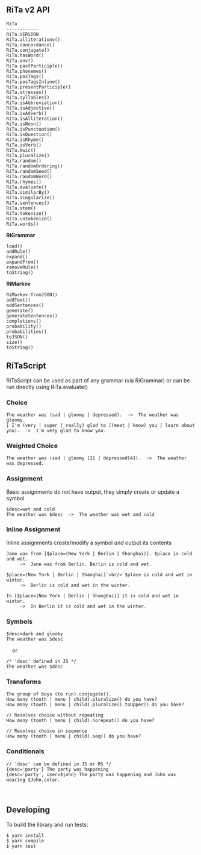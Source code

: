 

## RiTa v2 API

```
RiTa
------------
RiTa.VERSION
RiTa.alliterations()
RiTa.concordance()
RiTa.conjugate()
RiTa.hasWord()
RiTa.env()
RiTa.pastParticiple()
RiTa.phonemes()
RiTa.posTags()
RiTa.posTagsInline()
RiTa.presentParticiple()
RiTa.stresses()
RiTa.syllables()
RiTa.isAbbreviation()
RiTa.isAdjective()
RiTa.isAdverb()
RiTa.isAlliteration()
RiTa.isNoun()
RiTa.isPunctuation()
RiTa.isQuestion()
RiTa.isRhyme()
RiTa.isVerb()
RiTa.kwic()
RiTa.pluralize()
RiTa.random()
RiTa.randomOrdering()
RiTa.randomSeed()
RiTa.randomWord()
RiTa.rhymes()
RiTa.evaluate()
RiTa.similarBy()
RiTa.singularize()
RiTa.sentences()
RiTa.stem()
RiTa.tokenize()
RiTa.untokenize()
RiTa.words()
```

**RiGrammar**
```
load()
addRule()
expand()
expandFrom()
removeRule()
toString()
```

**RiMarkov**
```
RiMarkov.fromJSON()
addText()
addSentences()
generate()
generateSentences()
completions()
probability()
probabilities()
toJSON()
size()
toString()
```


## RiTaScript

RiTaScript can be used as part of any grammar (via RiGrammar) or can be run directly using RiTa.evaluate() 


### Choice

```
The weather was (sad | gloomy | depressed).  ->  The weather was gloomy. 
| I'm (very | super | really) glad to ((meet | know) you | learn about you).  ->  I'm very glad to know you. 
```

### Weighted Choice
```
The weather was (sad | gloomy [2] | depressed[4]).  ->  The weather was depressed. 
```

### Assignment
Basic assignments do not have output, they simply create or update a symbol

```
$desc=wet and cold
The weather was $desc  ->  The weather was wet and cold 
```

### Inline Assignment

Inline assignments create/modify a symbol _and_ output its contents

```
Jane was from [$place=(New York | Berlin | Shanghai)]. $place is cold and wet. 
     ->  Jane was from Berlin. Berlin is cold and wet.

$place=(New York | Berlin | Shanghai)`<br/>`$place is cold and wet in winter. 
     ->  Berlin is cold and wet in the winter.
    
In [$place=(New York | Berlin | Shanghai)] it is cold and wet in winter. 
     ->  In Berlin it is cold and wet in the winter.
```

<!--
### Choice

| | | 
|-|-|
| The weather was (sad &#124; gloomy &#124; depressed). | The weather was depressed. |
| I'm (very &#124; super &#124; really) glad to ((meet &#124; know) you &#124; learn about you). | I'm very glad to know you. |


### Weighted Choice
| | | 
|-|-|
| The weather was (sad &#124; gloomy [2] &#124; depressed[4]). | The weather was gloomy. |

### Assignment

Basic assignments do not have output, they simply create/update a symbol
| | | 
|-|-|
|$desc=wet and cold||
|The weather was $desc|The weather was wet and cold|

### Inline Assignment

Inline assignments create/modify a symbol _and_ output its contents

| | | 
|-|-|
| `Jane was from [$place=(New York | Berlin | Shanghai)]. $place is cold and wet.` | `Jane was from Berlin. Berlin is cold and wet.` |
| `$place=(New York | Berlin | Shanghai)`<br/>`$place is cold and wet in winter.` | `Berlin is cold and wet in the winter.` |
| `In [$place=(New York | Berlin | Shanghai)] it is cold and wet in winter.` | `In Berlin it is cold and wet in the winter.` |


```
Jane was from [$place=(New York | Berlin | Shanghai)]. 
$place is cold and wet in the winter.

$place=(New York | Berlin | Shanghai) 
$place is cold and wet in the winter.

$place=(New York | Berlin | Shanghai) is cold and wet in the winter.

In [$place=(New York | Berlin | Shanghai)], it is cold and wet in winter.

In [$place=(New York | Berlin | Shanghai) it is cold and wet in winter].

```
-->
### Symbols

```
$desc=dark and gloomy
The weather was $desc
```
&nbsp;&nbsp;&nbsp;&nbsp;or 
```
/* 'desc' defined in JS */
The weather was $desc
```

### Transforms

```
The group of boys (to run).conjugate().
How many (tooth | menu | child).pluralize() do you have?
How many (tooth | menu | child).pluralize().toUpper() do you have?

// Resolves choice without repeating
How many (tooth | menu | child).norepeat() do you have?

// Resolves choice in sequence
How many (tooth | menu | child).seq() do you have?
```

### Conditionals

```
// 'desc' can be defined in JS or RS */
{desc='party'} The party was happening
{desc='party', user=$john} The party was happening and John was wearing $John.color.
```
<!--
### Conditionals: If-else

```
{adj='positive'} The party was happening :: The party was not happening.
```
&nbsp;&nbsp;&nbsp;&nbsp;or 
```
{adj='positive'} The party was happening.
{adj!='positive'} The party was not happening.
```
<!--
### Labels
```
#Opening {
 The Fellow will be expected to teach one course. Apart from focusing on their own research and \
 teaching one course, the Fellow will be expected to give a presentation of their scholarship at the \
 Institute. The Fellow will also be expected to participate in the intellectual life of the community.
}

$Opening=(
 The Fellow will be expected to teach one course. Apart from focusing on their own research and \
 teaching one course, the Fellow will be expected to give a presentation of their scholarship at the \
 Institute. The Fellow will also be expected to participate in the intellectual life of the community.
)
```
-->

&nbsp;

## Developing
To build the library and run tests:
```
$ yarn install 
$ yarn compile
$ yarn test
```
&nbsp;
